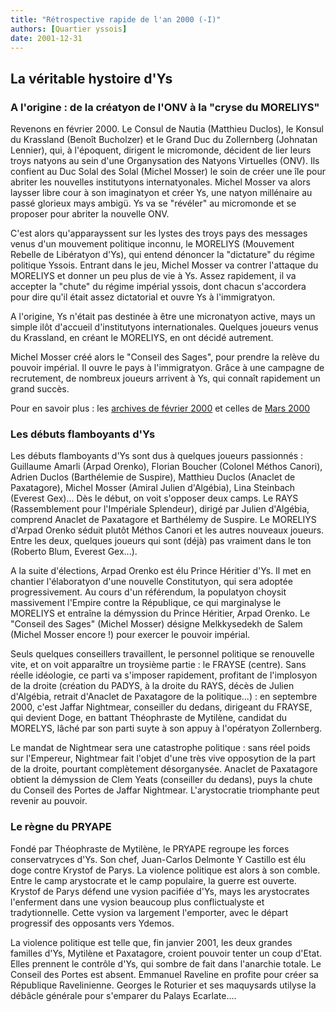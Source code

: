 ```yaml
---
title: "Rétrospective rapide de l'an 2000 (-I)"
authors: [Quartier yssois]
date: 2001-12-31
---
```


## La véritable hystoire d'Ys

### A l'origine : de la créatyon de l'ONV à la "cryse du MORELIYS"

Revenons en février 2000. Le Consul de Nautia (Matthieu Duclos), le Konsul du Krassland (Benoît Bucholzer) et le Grand Duc du Zollernberg (Johnatan Lennier), qui, à l'époquent, dirigent le micromonde, décident de lier leurs troys natyons au sein d'une Organysation des Natyons Virtuelles (ONV). Ils confient au Duc Solal des Solal (Michel Mosser) le soin de créer une île pour abriter les nouvelles institutyons internatyonales.
Michel Mosser va alors laysser libre cour à son imaginatyon et créer Ys, une natyon millénaire au passé glorieux mays ambigü. Ys va se "révéler" au micromonde et se proposer pour abriter la nouvelle ONV.

C'est alors qu'apparayssent sur les lystes des troys pays des messages venus d'un mouvement politique inconnu, le MORELIYS (Mouvement Rebelle de Libératyon d'Ys), qui entend dénoncer la "dictature" du régime politique Yssois. Entrant dans le jeu, Michel Mosser va contrer l'attaque du MORELIYS et donner un peu plus de vie à Ys. Assez rapidement, il va accepter la "chute" du régime impérial yssois, dont chacun s'accordera pour dire qu'il était assez dictatorial et ouvre Ys à l'immigratyon.

A l'origine, Ys n'était pas destinée à être une micronatyon active, mays un simple ilôt d'accueil d'institutyons internationales. Quelques joueurs venus du Krassland, en créant le MORELIYS, en ont décidé autrement.

Michel Mosser créé alors le "Conseil des Sages", pour prendre la relève du pouvoir impérial. Il ouvre le pays à l'immigratyon. Grâce à une campagne de recrutement, de nombreux joueurs arrivent à Ys, qui connaît rapidement un grand succès.

Pour en savoir plus : les [archives de février 2000](http://serenyssime.free.fr/aiv/lyste/fevrier.htm) et celles de [Mars 2000](http://serenyssime.free.fr/aiv/lyste/mars.htm)

### Les débuts flamboyants d'Ys

Les débuts flamboyants d'Ys sont dus à quelques joueurs passionnés : Guillaume Amarli (Arpad Orenko), Florian Boucher (Colonel Méthos Canori), Adrien Duclos (Barthélemie de Suspire), Matthieu Duclos (Anaclet de Paxatagore), Michel Mosser (Amiral Julien d'Algébia), Lina Steinbach (Everest Gex)... Dès le début, on voit s'opposer deux camps. Le RAYS (Rassemblement pour l'Impériale Splendeur), dirigé par Julien d'Algébia, comprend Anaclet de Paxatagore et Barthélemy de Suspire. Le MORELIYS d'Arpad Orenko séduit plutôt Méthos Canori et les autres nouveaux joueurs. Entre les deux, quelques joueurs qui sont (déjà) pas vraiment dans le ton (Roberto Blum, Everest Gex...).  

A la suite d'élections, Arpad Orenko est élu Prince Héritier d'Ys. Il met en chantier l'élaboratyon d'une nouvelle Constitutyon, qui sera adoptée progressivement. Au cours d'un référendum, la populatyon choysit massivement l'Empire contre la République, ce qui marginalyse le MORELIYS et entraîne la démyssion du Prince Héritier, Arpad Orenko. Le "Conseil des Sages" (Michel Mosser) désigne Melkkysedekh de Salem (Michel Mosser encore !) pour exercer le pouvoir impérial.

Seuls quelques conseillers travaillent, le personnel politique se renouvelle vite, et on voit apparaître un troysième partie : le FRAYSE (centre). Sans réelle idéologie, ce parti va s'imposer rapidement, profitant de l'implosyon de la droite (création du PADYS, à la droite du RAYS, décès de Julien d'Algébia, retrait d'Anaclet de Paxatagore de la politique...) : en septembre 2000, c'est Jaffar Nightmear, conseiller du dedans, dirigeant du FRAYSE, qui devient Doge, en battant Théophraste de Mytilène, candidat du MORELYS, lâché par son parti suyte à son appuy à l'opératyon Zollernberg.

Le mandat de Nightmear sera une catastrophe politique : sans réel poids sur l'Empereur, Nightmear fait l'objet d'une très vive opposytion de la part de la droite, pourtant complètement désorganysée. Anaclet de Paxatagore obtient la démyssion de Clem Yeats (conseiller du dedans), puys la chute du Conseil des Portes de Jaffar Nightmear. L'arystocratie triomphante peut revenir au pouvoir.

### Le règne du PRYAPE

Fondé par Théophraste de Mytilène, le PRYAPE regroupe les forces conservatryces d'Ys. Son chef, Juan-Carlos Delmonte Y Castillo est élu doge contre Krystof de Parys. La violence politique est alors à son comble. Entre le camp arystocrate et le camp populaire, la guerre est ouverte. Krystof de Parys défend une vysion pacifiée d'Ys, mays les arystocrates l'enferment dans une vysion beaucoup plus conflictualyste et tradytionnelle. Cette vysion va largement l'emporter, avec le départ progressif des opposants vers Ydemos.

La violence politique est telle que, fin janvier 2001, les deux grandes familles d'Ys, Mytilène et Paxatagore, croient pouvoir tenter un coup d'Etat. Elles prennent le contrôle d'Ys, qui sombre de fait dans l'anarchie totale. Le Conseil des Portes est absent. Emmanuel Raveline en profite pour créer sa République Ravelinienne. Georges le Roturier et ses maquysards utilyse la débâcle générale pour s'emparer du Palays Ecarlate....